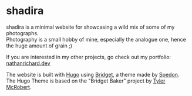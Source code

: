 # shadira
shadira is a minimal website for showcasing a wild mix of some of my photographs.\
Photography is a small hobby of mine, especially the analogue one, hence the huge amount of grain ;)

If you are interested in my other projects, go check out my portfolio: [nathanrichard.dev](https://nathanrichard.dev)

The website is built with [Hugo](https://gohugo.io/) using [Bridget](https://themes.gohugo.io/themes/bridget/), a theme made by [Spedon](https://github.com/Sped0n).\
The Hugo Theme is based on the "Bridget Baker" project by [Tyler McRobert](https://tylermcrobert.com).
